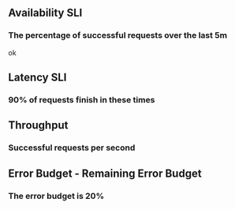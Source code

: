 ## Availability SLI
### The percentage of successful requests over the last 5m
ok

## Latency SLI
### 90% of requests finish in these times


## Throughput
### Successful requests per second


## Error Budget - Remaining Error Budget
### The error budget is 20%

